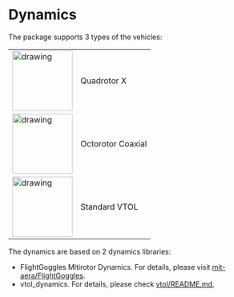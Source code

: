 # Dynamics

The package supports 3 types of the vehicles:

|||
|-|-|
| <img src="https://dev.px4.io/master/assets/airframes/types/QuadRotorX.svg" alt="drawing" height="120"/> | Quadrotor X
| <img src="https://dev.px4.io/master/assets/airframes/types/OctoRotorXCoaxial.svg" alt="drawing" height="120"/> | Octorotor Coaxial
| <img src="https://dev.px4.io/master/assets/airframes/types/VTOLPlane.svg" alt="drawing" height="120"/> | Standard VTOL

The dynamics are based on 2 dynamics libraries:
- FlightGoggles Mltirotor Dynamics. For details, please visit [mit-aera/FlightGoggles](https://github.com/mit-aera/FlightGoggles).
- vtol_dynamics. For details, please check [vtol/README.md](vtol/README.md),
